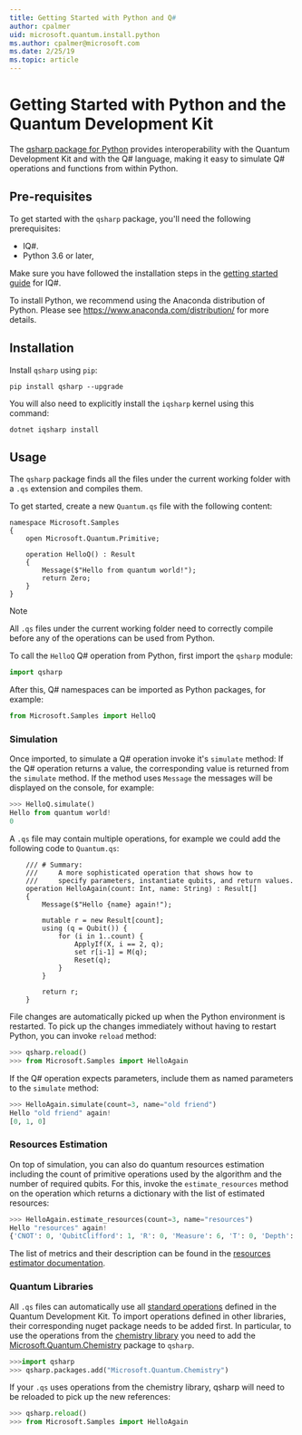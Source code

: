 ```yaml
---
title: Getting Started with Python and Q#
author: cpalmer
uid: microsoft.quantum.install.python
ms.author: cpalmer@microsoft.com
ms.date: 2/25/19
ms.topic: article
---
```


# Getting Started with Python and the Quantum Development Kit #  

The [qsharp package for Python](https://pypi.org/project/qsharp/) provides interoperability with the Quantum Development Kit and with the Q# language, making it easy to simulate Q# operations and functions from within Python.

## Pre-requisites ##

To get started with the `qsharp` package, you'll need the following prerequisites:
- IQ#.
- Python 3.6 or later,

Make sure you have followed the installation steps in the [getting started guide](xref:microsoft.quantum.install) for IQ#.

To install Python, we recommend using the Anaconda distribution of Python.
Please see https://www.anaconda.com/distribution/ for more details.


## Installation ##

Install `qsharp` using `pip`:

```
pip install qsharp --upgrade
```

You will also need to explicitly install the `iqsharp` kernel using this command:

```
dotnet iqsharp install
```


## Usage ##

The `qsharp` package finds all the files under the current working folder with a `.qs` extension
and compiles them. 

To get started, create a new `Quantum.qs` file with the following content:

```qsharp
namespace Microsoft.Samples 
{
    open Microsoft.Quantum.Primitive;

    operation HelloQ() : Result
    {
        Message($"Hello from quantum world!"); 
        return Zero;
    }
}
```


> [!NOTE]
> All `.qs` files under the current working folder need to correctly compile
> before any of the operations can be used from Python.


To call the `HelloQ` Q# operation from Python, first import the `qsharp` module:
```python
import qsharp
```

After this, Q# namespaces can be imported as Python packages, for example:
```python
from Microsoft.Samples import HelloQ
```

### Simulation ###

Once imported, to simulate a Q# operation invoke it's `simulate` method:
If the Q# operation returns a value, the corresponding value is returned from the `simulate` method.
If the method uses `Message` the messages will be displayed on the console, for example:

```python
>>> HelloQ.simulate()
Hello from quantum world!
0
```

A `.qs` file may contain multiple operations, for example we could add the following code to `Quantum.qs`:

```qsharp
    /// # Summary: 
    ///     A more sophisticated operation that shows how to 
    ///     specify parameters, instantiate qubits, and return values.
    operation HelloAgain(count: Int, name: String) : Result[]
    {
        Message($"Hello {name} again!"); 

        mutable r = new Result[count];
        using (q = Qubit()) {
            for (i in 1..count) {
                ApplyIf(X, i == 2, q);
                set r[i-1] = M(q);
                Reset(q);
            }
        }

        return r;
    }
```

File changes are automatically picked up when the Python environment is restarted. To pick up
the changes immediately without having to restart Python, you can invoke `reload` method:

```python
>>> qsharp.reload()
>>> from Microsoft.Samples import HelloAgain
```

If the Q# operation expects parameters, include them as named parameters to the `simulate` method:
```python
>>> HelloAgain.simulate(count=3, name="old friend")
Hello "old friend" again!
[0, 1, 0]
```

### Resources Estimation ###

On top of simulation, you can also do quantum resources estimation including 
the count of primitive operations used by the algorithm and the number of required qubits.
For this, invoke the `estimate_resources` method on the operation which returns a dictionary
with the list of estimated resources:
```python          
>>> HelloAgain.estimate_resources(count=3, name="resources")
Hello "resources" again!
{'CNOT': 0, 'QubitClifford': 1, 'R': 0, 'Measure': 6, 'T': 0, 'Depth': 0, 'Width': 1, 'BorrowedWidth': 0}
```

The list of metrics and their description can be found in the [resources estimator documentation](xref:microsoft.quantum.machines.resources-estimator).

### Quantum Libraries ###

All `.qs` files can automatically use all [standard operations](xref:microsoft.quantum.libraries.standard.intro) 
defined in the Quantum Development Kit. 
To import operations defined in other libraries, their corresponding nuget package needs to be added first.
In particular, to use the operations from the [chemistry library](xref:microsoft.quantum.chemistry.concepts.intro)
you need to add the [Microsoft.Quantum.Chemistry](https://www.nuget.org/packages/Microsoft.Quantum.Chemistry/) package to `qsharp`.

```python
>>>import qsharp
>>> qsharp.packages.add("Microsoft.Quantum.Chemistry")
```

If your `.qs` uses operations from the chemistry library, qsharp will need to be reloaded to pick
up the new references:

```python
>>> qsharp.reload()
>>> from Microsoft.Samples import HelloAgain
```


